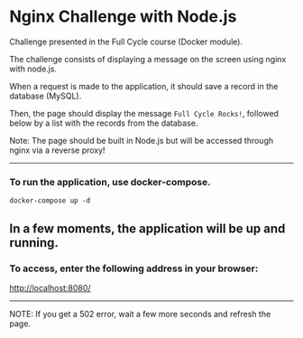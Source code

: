 # Nginx Challenge with Node.js

Challenge presented in the Full Cycle course (Docker module).

The challenge consists of displaying a message on the screen using nginx with node.js.

When a request is made to the application, it should save a record in the database (MySQL).

Then, the page should display the message ```Full Cycle Rocks!```, followed below by a list with the records from the database.

Note: The page should be built in Node.js but will be accessed through nginx via a reverse proxy!

---

### To run the application, use docker-compose.

```
docker-compose up -d 
```

In a few moments, the application will be up and running.
---

### To access, enter the following address in your browser:

[http://localhost:8080/](http://localhost:8080/)

---
NOTE: If you get a 502 error, wait a few more seconds and refresh the page.
